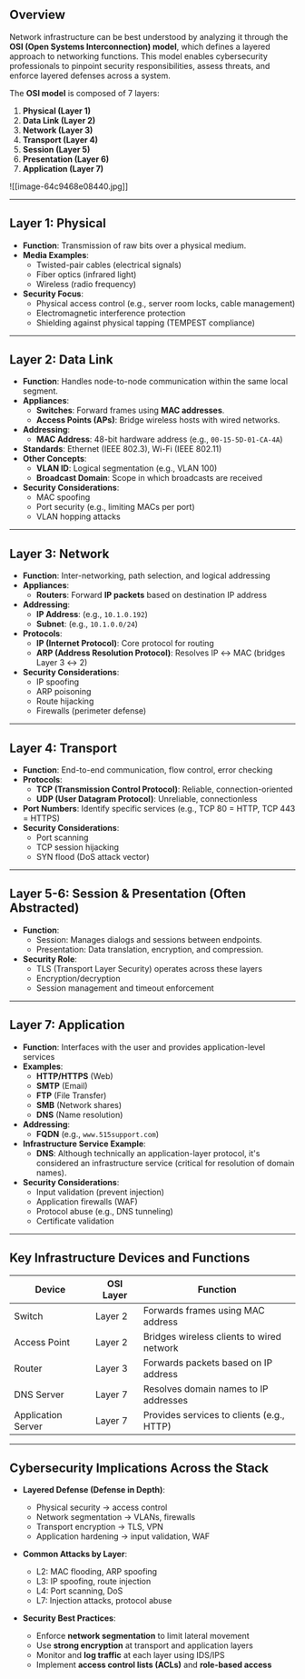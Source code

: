 ## Overview

Network infrastructure can be best understood by analyzing it through the **OSI (Open Systems Interconnection) model**, which defines a layered approach to networking functions. This model enables cybersecurity professionals to pinpoint security responsibilities, assess threats, and enforce layered defenses across a system.

The **OSI model** is composed of 7 layers:

1. **Physical (Layer 1)**
2. **Data Link (Layer 2)**
3. **Network (Layer 3)**
4. **Transport (Layer 4)**
5. **Session (Layer 5)**
6. **Presentation (Layer 6)**
7. **Application (Layer 7)**

![[image-64c9468e08440.jpg]]

---

## Layer 1: Physical

- **Function**: Transmission of raw bits over a physical medium.
- **Media Examples**:
  - Twisted-pair cables (electrical signals)
  - Fiber optics (infrared light)
  - Wireless (radio frequency)
- **Security Focus**:
  - Physical access control (e.g., server room locks, cable management)
  - Electromagnetic interference protection
  - Shielding against physical tapping (TEMPEST compliance)

---

## Layer 2: Data Link

- **Function**: Handles node-to-node communication within the same local segment.
- **Appliances**:
  - **Switches**: Forward frames using **MAC addresses**.
  - **Access Points (APs)**: Bridge wireless hosts with wired networks.
- **Addressing**:
  - **MAC Address**: 48-bit hardware address (e.g., `00-15-5D-01-CA-4A`)
- **Standards**: Ethernet (IEEE 802.3), Wi-Fi (IEEE 802.11)
- **Other Concepts**:
  - **VLAN ID**: Logical segmentation (e.g., VLAN 100)
  - **Broadcast Domain**: Scope in which broadcasts are received
- **Security Considerations**:
  - MAC spoofing
  - Port security (e.g., limiting MACs per port)
  - VLAN hopping attacks

---

## Layer 3: Network

- **Function**: Inter-networking, path selection, and logical addressing
- **Appliances**:
  - **Routers**: Forward **IP packets** based on destination IP address
- **Addressing**:
  - **IP Address**: (e.g., `10.1.0.192`)
  - **Subnet**: (e.g., `10.1.0.0/24`)
- **Protocols**:
  - **IP (Internet Protocol)**: Core protocol for routing
  - **ARP (Address Resolution Protocol)**: Resolves IP ↔ MAC (bridges Layer 3 ↔ 2)
- **Security Considerations**:
  - IP spoofing
  - ARP poisoning
  - Route hijacking
  - Firewalls (perimeter defense)

---

## Layer 4: Transport

- **Function**: End-to-end communication, flow control, error checking
- **Protocols**:
  - **TCP (Transmission Control Protocol)**: Reliable, connection-oriented
  - **UDP (User Datagram Protocol)**: Unreliable, connectionless
- **Port Numbers**: Identify specific services (e.g., TCP 80 = HTTP, TCP 443 = HTTPS)
- **Security Considerations**:
  - Port scanning
  - TCP session hijacking
  - SYN flood (DoS attack vector)

---

## Layer 5-6: Session & Presentation (Often Abstracted)

- **Function**:
  - Session: Manages dialogs and sessions between endpoints.
  - Presentation: Data translation, encryption, and compression.
- **Security Role**:
  - TLS (Transport Layer Security) operates across these layers
  - Encryption/decryption
  - Session management and timeout enforcement

---

## Layer 7: Application

- **Function**: Interfaces with the user and provides application-level services
- **Examples**:
  - **HTTP/HTTPS** (Web)
  - **SMTP** (Email)
  - **FTP** (File Transfer)
  - **SMB** (Network shares)
  - **DNS** (Name resolution)
- **Addressing**:
  - **FQDN** (e.g., `www.515support.com`)
- **Infrastructure Service Example**:
  - **DNS**: Although technically an application-layer protocol, it's considered an infrastructure service (critical for resolution of domain names).
- **Security Considerations**:
  - Input validation (prevent injection)
  - Application firewalls (WAF)
  - Protocol abuse (e.g., DNS tunneling)
  - Certificate validation

---

## Key Infrastructure Devices and Functions

| Device         | OSI Layer | Function                                       |
|----------------|-----------|------------------------------------------------|
| Switch         | Layer 2   | Forwards frames using MAC address              |
| Access Point   | Layer 2   | Bridges wireless clients to wired network      |
| Router         | Layer 3   | Forwards packets based on IP address           |
| DNS Server     | Layer 7   | Resolves domain names to IP addresses          |
| Application Server | Layer 7 | Provides services to clients (e.g., HTTP)    |

---

## Cybersecurity Implications Across the Stack

- **Layered Defense (Defense in Depth)**:
  - Physical security → access control
  - Network segmentation → VLANs, firewalls
  - Transport encryption → TLS, VPN
  - Application hardening → input validation, WAF

- **Common Attacks by Layer**:
  - L2: MAC flooding, ARP spoofing
  - L3: IP spoofing, route injection
  - L4: Port scanning, DoS
  - L7: Injection attacks, protocol abuse

- **Security Best Practices**:
  - Enforce **network segmentation** to limit lateral movement
  - Use **strong encryption** at transport and application layers
  - Monitor and **log traffic** at each layer using IDS/IPS
  - Implement **access control lists (ACLs)** and **role-based access**